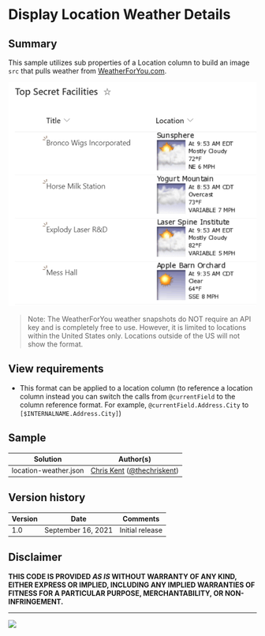 # Display Location Weather Details

## Summary

This sample utilizes sub properties of a Location column to build an image `src` that pulls weather from [WeatherForYou.com](https://www.weatherforyou.com/).

![screenshot of the sample](./assets/screenshot.png)

> Note: The WeatherForYou weather snapshots do NOT require an API key and is completely free to use. However, it is limited to locations within the United States only. Locations outside of the US will not show the format.

## View requirements
- This format can be applied to a location column (to reference a location column instead you can switch the calls from `@currentField` to the column reference format. For example, `@currentField.Address.City` to `[$INTERNALNAME.Address.City]`)

## Sample

Solution|Author(s)
--------|---------
location-weather.json | [Chris Kent](https://github.com/thechriskent) ([@thechriskent](https://twitter.com/thechriskent))

## Version history

Version|Date|Comments
-------|----|--------
1.0|September 16, 2021|Initial release

## Disclaimer
**THIS CODE IS PROVIDED *AS IS* WITHOUT WARRANTY OF ANY KIND, EITHER EXPRESS OR IMPLIED, INCLUDING ANY IMPLIED WARRANTIES OF FITNESS FOR A PARTICULAR PURPOSE, MERCHANTABILITY, OR NON-INFRINGEMENT.**

---


<img src="https://pnptelemetry.azurewebsites.net/list-formatting/column-samples/location-weather" />